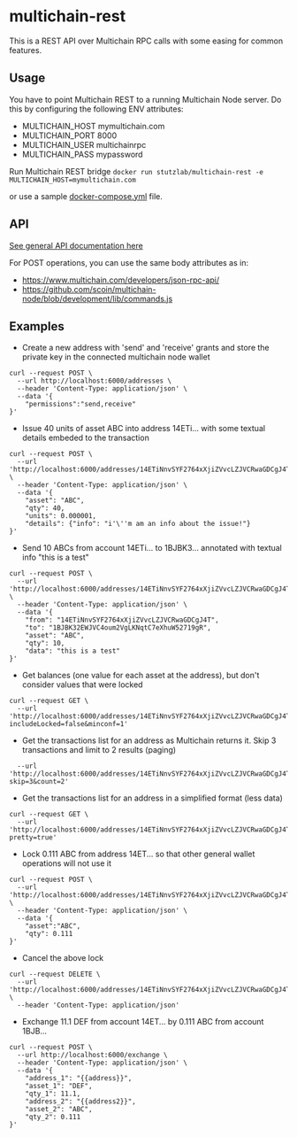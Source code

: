 # multichain-rest

This is a REST API over Multichain RPC calls with some easing for common features.

## Usage

You have to point Multichain REST to a running Multichain Node server. Do this by configuring the following ENV attributes:

* MULTICHAIN_HOST mymultichain.com
* MULTICHAIN_PORT 8000
* MULTICHAIN_USER multichainrpc
* MULTICHAIN_PASS mypassword

Run Multichain REST bridge
```docker run stutzlab/multichain-rest -e MULTICHAIN_HOST=mymultichain.com```

or use a sample [docker-compose.yml](https://raw.githubusercontent.com/stutzlab/multichain-rest/master/docker-compose.yml) file.

## API

[See general API documentation here](https://documenter.getpostman.com/view/689589/multichain-rest/7TMAXRZ
)

For POST operations, you can use the same body attributes as in:

  * <https://www.multichain.com/developers/json-rpc-api/>
  * <https://github.com/scoin/multichain-node/blob/development/lib/commands.js>

## Examples

* Create a new address with 'send' and 'receive' grants and store the private key in the connected multichain node wallet

```
curl --request POST \
  --url http://localhost:6000/addresses \
  --header 'Content-Type: application/json' \
  --data '{
	"permissions":"send,receive"
}'
```

* Issue 40 units of asset ABC into address 14ETi... with some textual details embeded to the transaction

```
curl --request POST \
  --url 'http://localhost:6000/addresses/14ETiNnvSYF2764xXjiZVvcLZJVCRwaGDCgJ4T/issue' \
  --header 'Content-Type: application/json' \
  --data '{
	"asset": "ABC",
	"qty": 40,
	"units": 0.000001,
	"details": {"info": "i'\''m am an info about the issue!"}
}'
```

* Send 10 ABCs from account 14ETi... to 1BJBK3... annotated with textual info "this is a test"

```
curl --request POST \
  --url 'http://localhost:6000/addresses/14ETiNnvSYF2764xXjiZVvcLZJVCRwaGDCgJ4T/send_asset' \
  --header 'Content-Type: application/json' \
  --data '{
    "from": "14ETiNnvSYF2764xXjiZVvcLZJVCRwaGDCgJ4T",
    "to": "1BJBK32EWJVC4oum2VgLKNqtC7eXhuW52719gR",
	"asset": "ABC",
	"qty": 10,
	"data": "this is a test"
}'
```

* Get balances (one value for each asset at the address), but don't consider values that were locked

```
curl --request GET \
  --url 'http://localhost:6000/addresses/14ETiNnvSYF2764xXjiZVvcLZJVCRwaGDCgJ4T/balance?includeLocked=false&minconf=1'
```

* Get the transactions list for an address as Multichain returns it. Skip 3 transactions and limit to 2 results (paging)

```curl --request GET \
  --url 'http://localhost:6000/addresses/14ETiNnvSYF2764xXjiZVvcLZJVCRwaGDCgJ4T/transactions?skip=3&count=2'
```
  
* Get the transactions list for an address in a simplified format (less data)

```
curl --request GET \
  --url 'http://localhost:6000/addresses/14ETiNnvSYF2764xXjiZVvcLZJVCRwaGDCgJ4T/transactions?pretty=true'
```
  
* Lock 0.111 ABC from address 14ET... so that other general wallet operations will not use it

```
curl --request POST \
  --url 'http://localhost:6000/addresses/14ETiNnvSYF2764xXjiZVvcLZJVCRwaGDCgJ4T/locks' \
  --header 'Content-Type: application/json' \
  --data '{
	"asset":"ABC",
	"qty": 0.111
}'
```

* Cancel the above lock

```
curl --request DELETE \
  --url 'http://localhost:6000/addresses/14ETiNnvSYF2764xXjiZVvcLZJVCRwaGDCgJ4T/locks/c23ff9992d0c6310d56017bac5bce4c9f7d330be566993cb7fb255aaccde15ef/0' \
  --header 'Content-Type: application/json'
```

* Exchange 11.1 DEF from account 14ET... by 0.111 ABC from account 1BJB...

```
curl --request POST \
  --url http://localhost:6000/exchange \
  --header 'Content-Type: application/json' \
  --data '{
	"address_1": "{{address}}",
	"asset_1": "DEF",
	"qty_1": 11.1,
	"address_2": "{{address2}}",
	"asset_2": "ABC",
	"qty_2": 0.111
}'
```

